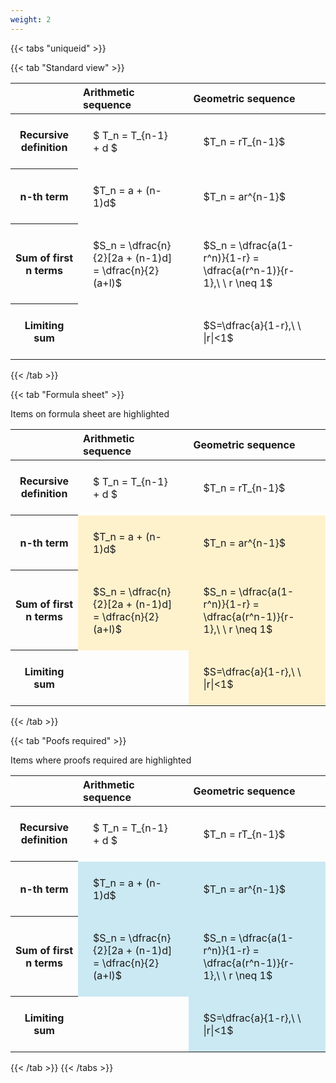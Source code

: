 ```yaml
---
weight: 2
---
```


{{< tabs "uniqueid" >}}

{{< tab "Standard view" >}}

<style type="text/css">
#T_a76f0 th.col_heading {
  text-align: left;
  font-size: 1em;
}
#T_a76f0 td {
  text-align: left;
  font-size: 1em;
  padding: 1.5em;
}
</style>
<table id="T_a76f0">
  <thead>
    <tr>
      <th class="blank level0" >&nbsp;</th>
      <th id="T_a76f0_level0_col0" class="col_heading level0 col0" >Arithmetic sequence</th>
      <th id="T_a76f0_level0_col1" class="col_heading level0 col1" >Geometric sequence</th>
    </tr>
  </thead>
  <tbody>
    <tr>
      <th id="T_a76f0_level0_row0" class="row_heading level0 row0" >Recursive definition</th>
      <td id="T_a76f0_row0_col0" class="data row0 col0" >$ T_n = T_{n-1} + d $</td>
      <td id="T_a76f0_row0_col1" class="data row0 col1" >$T_n = rT_{n-1}$</td>
    </tr>
    <tr>
      <th id="T_a76f0_level0_row1" class="row_heading level0 row1" >n-th term</th>
      <td id="T_a76f0_row1_col0" class="data row1 col0" >$T_n = a + (n-1)d$</td>
      <td id="T_a76f0_row1_col1" class="data row1 col1" >$T_n = ar^{n-1}$</td>
    </tr>
    <tr>
      <th id="T_a76f0_level0_row2" class="row_heading level0 row2" >Sum of first n terms</th>
      <td id="T_a76f0_row2_col0" class="data row2 col0" >$S_n = \dfrac{n}{2}[2a + (n-1)d] = \dfrac{n}{2}(a+l)$</td>
      <td id="T_a76f0_row2_col1" class="data row2 col1" >$S_n = \dfrac{a(1-r^n)}{1-r} = \dfrac{a(r^n-1)}{r-1},\ \  r \neq 1$</td>
    </tr>
    <tr>
      <th id="T_a76f0_level0_row3" class="row_heading level0 row3" >Limiting sum</th>
      <td id="T_a76f0_row3_col0" class="data row3 col0" ></td>
      <td id="T_a76f0_row3_col1" class="data row3 col1" >$S=\dfrac{a}{1-r},\ \ |r|<1$</td>
    </tr>
  </tbody>
</table>
{{< /tab >}}

{{< tab "Formula sheet" >}}

Items on formula sheet are highlighted 
<br>
<style type="text/css">
#T_87532 th.col_heading {
  text-align: left;
  font-size: 1em;
}
#T_87532 td {
  text-align: left;
  font-size: 1em;
  padding: 1.5em;
}
#T_87532_row0_col0, #T_87532_row0_col1, #T_87532_row3_col0 {
  background-color: rgba(0,0,0,0);
}
#T_87532_row1_col0, #T_87532_row1_col1, #T_87532_row2_col0, #T_87532_row2_col1, #T_87532_row3_col1 {
  background-color: rgba(255,194,10, 0.2);
}
</style>
<table id="T_87532">
  <thead>
    <tr>
      <th class="blank level0" >&nbsp;</th>
      <th id="T_87532_level0_col0" class="col_heading level0 col0" >Arithmetic sequence</th>
      <th id="T_87532_level0_col1" class="col_heading level0 col1" >Geometric sequence</th>
    </tr>
  </thead>
  <tbody>
    <tr>
      <th id="T_87532_level0_row0" class="row_heading level0 row0" >Recursive definition</th>
      <td id="T_87532_row0_col0" class="data row0 col0" >$ T_n = T_{n-1} + d $</td>
      <td id="T_87532_row0_col1" class="data row0 col1" >$T_n = rT_{n-1}$</td>
    </tr>
    <tr>
      <th id="T_87532_level0_row1" class="row_heading level0 row1" >n-th term</th>
      <td id="T_87532_row1_col0" class="data row1 col0" >$T_n = a + (n-1)d$</td>
      <td id="T_87532_row1_col1" class="data row1 col1" >$T_n = ar^{n-1}$</td>
    </tr>
    <tr>
      <th id="T_87532_level0_row2" class="row_heading level0 row2" >Sum of first n terms</th>
      <td id="T_87532_row2_col0" class="data row2 col0" >$S_n = \dfrac{n}{2}[2a + (n-1)d] = \dfrac{n}{2}(a+l)$</td>
      <td id="T_87532_row2_col1" class="data row2 col1" >$S_n = \dfrac{a(1-r^n)}{1-r} = \dfrac{a(r^n-1)}{r-1},\ \  r \neq 1$</td>
    </tr>
    <tr>
      <th id="T_87532_level0_row3" class="row_heading level0 row3" >Limiting sum</th>
      <td id="T_87532_row3_col0" class="data row3 col0" ></td>
      <td id="T_87532_row3_col1" class="data row3 col1" >$S=\dfrac{a}{1-r},\ \ |r|<1$</td>
    </tr>
  </tbody>
</table>
{{< /tab >}}

{{< tab "Poofs required" >}}

Items where proofs required are highlighted 
<br>
<style type="text/css">
#T_c4d73 th.col_heading {
  text-align: left;
  font-size: 1em;
}
#T_c4d73 td {
  text-align: left;
  font-size: 1em;
  padding: 1.5em;
}
#T_c4d73_row0_col0, #T_c4d73_row0_col1, #T_c4d73_row3_col0 {
  background-color: rgba(0,0,0,0);
}
#T_c4d73_row1_col0, #T_c4d73_row1_col1, #T_c4d73_row2_col0, #T_c4d73_row2_col1, #T_c4d73_row3_col1 {
  background-color: rgba(0,150,200, 0.2);
}
</style>
<table id="T_c4d73">
  <thead>
    <tr>
      <th class="blank level0" >&nbsp;</th>
      <th id="T_c4d73_level0_col0" class="col_heading level0 col0" >Arithmetic sequence</th>
      <th id="T_c4d73_level0_col1" class="col_heading level0 col1" >Geometric sequence</th>
    </tr>
  </thead>
  <tbody>
    <tr>
      <th id="T_c4d73_level0_row0" class="row_heading level0 row0" >Recursive definition</th>
      <td id="T_c4d73_row0_col0" class="data row0 col0" >$ T_n = T_{n-1} + d $</td>
      <td id="T_c4d73_row0_col1" class="data row0 col1" >$T_n = rT_{n-1}$</td>
    </tr>
    <tr>
      <th id="T_c4d73_level0_row1" class="row_heading level0 row1" >n-th term</th>
      <td id="T_c4d73_row1_col0" class="data row1 col0" >$T_n = a + (n-1)d$</td>
      <td id="T_c4d73_row1_col1" class="data row1 col1" >$T_n = ar^{n-1}$</td>
    </tr>
    <tr>
      <th id="T_c4d73_level0_row2" class="row_heading level0 row2" >Sum of first n terms</th>
      <td id="T_c4d73_row2_col0" class="data row2 col0" >$S_n = \dfrac{n}{2}[2a + (n-1)d] = \dfrac{n}{2}(a+l)$</td>
      <td id="T_c4d73_row2_col1" class="data row2 col1" >$S_n = \dfrac{a(1-r^n)}{1-r} = \dfrac{a(r^n-1)}{r-1},\ \  r \neq 1$</td>
    </tr>
    <tr>
      <th id="T_c4d73_level0_row3" class="row_heading level0 row3" >Limiting sum</th>
      <td id="T_c4d73_row3_col0" class="data row3 col0" ></td>
      <td id="T_c4d73_row3_col1" class="data row3 col1" >$S=\dfrac{a}{1-r},\ \ |r|<1$</td>
    </tr>
  </tbody>
</table>
{{< /tab >}}
{{< /tabs >}}